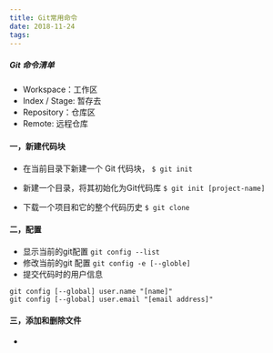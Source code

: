 ```yaml
---
title: Git常用命令
date: 2018-11-24
tags: 
---
```




##### Git 命令清单
- Workspace：工作区
- Index / Stage: 暂存去
- Repository：仓库区
- Remote: 远程仓库
<!--MORE-->

#### 一，新建代码块
- 在当前目录下新建一个 Git 代码块， `$ git init`

- 新建一个目录，将其初始化为Git代码库 `$ git init [project-name]`

- 下载一个项目和它的整个代码历史 `$ git clone `

#### 二，配置
- 显示当前的git配置  `git config --list`
- 修改当前的git 配置  `git config -e [--globle]`
- 提交代码时的用户信息 

```
git config [--global] user.name "[name]" 
git config [--global] user.email "[email address]" 
```
#### 三，添加和删除文件
- 